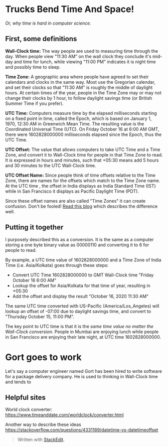 

# Trucks Bend Time And Space!
*Or, why time is hard in computer science.*

## First, some definitions

**Wall-Clock time:** The way people are used to measuring time through the day. When people view "11:30 AM" on the wall clock they conclude it's mid-day and time for lunch, while viewing "11:00 PM" indicates it is night time and possibly time to sleep. 

**Time Zone:** A geographic area where people have agreed to set their calendars and clocks in the same way.  Most use the Gregorian calendar, and set their clocks so that "11:30 AM" is roughly the middle of daylight hours. At certain times of the year, people in the Time Zone may or may not change their clocks by 1 hour, to follow daylight savings time (or British Summer Time if you prefer). 

**UTC Time:** Computers measure time by the elapsed milliseconds starting on a fixed point in time, called the Epoch, which is based on January 1, 1970, 12:30 AM in Greenwich Mean Time. The resulting value is the Coordinated Universal Time (UTC). On Friday October 16 at 6:00 AM GMT, there were 1602828000000 milliseconds elapsed since the Epoch, thus the UTC Time.

**UTC Offset:** The value that allows computers to take UTC Time and a Time Zone, and convert it to Wall-Clock time for people in that Time Zone to read.  It is expressed in hours and minutes, such that +05:30 means add 5 hours and 30 minutes to the UTC Wall-Clock time.

**UTC Offset Name:** Since people think of time offsets relative to the Time Zone, there are names for the offsets which match to the Time Zone name. At the UTC time , the offset in India displays as India Standard Time (IST) while in San Francisco it displays as Pacific Daylight Time (PDT).

Since these offset names are also called "Time Zones" it can create confusion. Don't be fooled! [Read this blog](https://spin.atomicobject.com/2016/07/06/time-zones-offsets/) which describes the difference well. 


## Putting it together

I purposely described this as a conversion. It is the same as a computer storing a one byte binary value as 00000110 and converting it to 6 for people to read.

By example, a UTC time value of 1602828000000 and a Time Zone of India Time (i.e. Asia/Kolkata) goes through these steps:

 - Convert UTC Time 1602828000000 to GMT Wall-Clock time "Friday October 16 6:00 AM" 
 - Lookup the offset for Asia/Kolkata for that time of year, resulting in  +05:30 
 - Add the offset and display the result "October 16, 2020 11:30 AM"

The same UTC time converted with US-Pacific (America/Los_Angeles) will lookup an offset of -07:00 due to daylight savings time, and convert to "Thursday October 15, 11:00 PM". 

The key point to UTC time is that it is the *same time value no matter the Wall-Clock conversion.*  People in Mumbai are enjoying lunch while people in San Francisco are enjoying their late night, at UTC time 1602828000000.


# Gort goes to work

Let's say a computer engineer named Gort has been hired to write software for a package delivery company. He is used to thinking in Wall-Clock time and tends to 





## Helpful sites

World clock converter: https://www.timeanddate.com/worldclock/converter.html

Another way to describe these ideas
https://stackoverflow.com/questions/4331189/datetime-vs-datetimeoffset


> Written with [StackEdit](https://stackedit.io/).
<!--stackedit_data:
eyJoaXN0b3J5IjpbMTI2NTY1MjIzOCwtMTk4NzMzMDIxOF19
-->